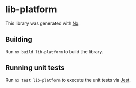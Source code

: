 # lib-platform

This library was generated with [Nx](https://nx.dev).

## Building

Run `nx build lib-platform` to build the library.

## Running unit tests

Run `nx test lib-platform` to execute the unit tests via [Jest](https://jestjs.io).
